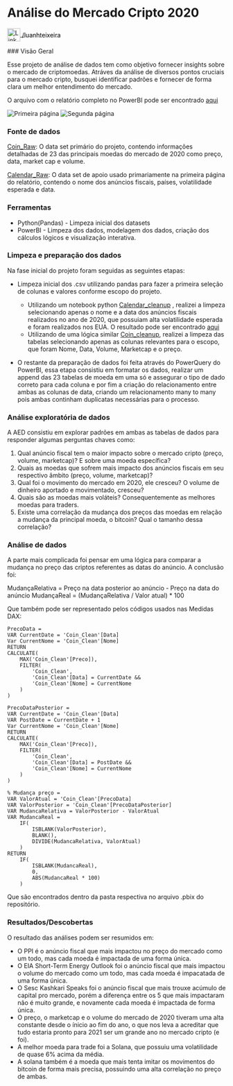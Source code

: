 # Análise do Mercado Cripto 2020
<p>
  <a href="https://www.linkedin.com/in/luanhteixeira/" target="_blank">
    <img src="https://upload.wikimedia.org/wikipedia/commons/thumb/c/ca/LinkedIn_logo_initials.png/800px-LinkedIn_logo_initials.png" alt="LinkedIn" width="30" height="30" style="vertical-align: middle;"/>
    <span style="vertical-align: middle; color: black;">/luanhteixeira</span>
  </a>
</p>
### Visão Geral

Esse projeto de análise de dados tem como objetivo fornecer insights sobre o mercado de criptomoedas. Atráves da análise de diversos pontos cruciais para o mercado cripto, busquei identificar padrões e fornecer de forma clara um melhor entendimento do mercado. 

O arquivo com o relatório completo no PowerBI pode ser encontrado [aqui](https://github.com/LuanHott/Analise_MercadoCripto2020/blob/main/power_bi/Crypto_Historical_Analysis.pbix)

![Primeira página](Imagens/Página1.png)
![Segunda página](Imagens/Página2.png)

### Fonte de dados

[Coin_Raw](https://www.kaggle.com/datasets/sudalairajkumar/cryptocurrencypricehistory/data): O data set primário do projeto, contendo informações detalhadas de 23 das principais moedas do mercado de 2020 como preço, data, market cap e volume.

[Calendar_Raw](https://www.kaggle.com/datasets/devorvant/economic-calendar/data?select=D2019-21.csv): O data set de apoio usado primariamente na primeira página do relatório, contendo o nome dos anúncios fiscais, países, volatilidade esperada e data.

### Ferramentas

- Python(Pandas) - Limpeza inicial dos datasets
- PowerBI - Limpeza dos dados, modelagem dos dados, criação dos cálculos lógicos e visualização interativa.

### Limpeza e preparação dos dados

Na fase inicial do projeto foram seguidas as seguintes etapas:

- Limpeza inicial dos .csv utilizando pandas para fazer a primeira seleção de colunas e valores conforme escopo do projeto.

  - Utilizando um notebook python [Calendar_cleanup](https://github.com/LuanHott/Analise_MercadoCripto2020/blob/main/notebooks/calendar_cleanup.py) , realizei a limpeza selecionando apenas o nome e a data dos anúncios fiscais realizados no ano de 2020, que possuiam alta volatilidade esperada e foram realizados nos EUA. O resultado pode ser encontrado [aqui](https://github.com/LuanHott/Analise_MercadoCripto2020/blob/main/data/Calendar_Clean/calendar_clean.csv)
  - Utilizando de uma lógica similar [Coin_cleanup](https://github.com/LuanHott/Analise_MercadoCripto2020/blob/main/notebooks/coin_cleanup.py), realizei a limpeza das tabelas selecionando apenas as colunas relevantes para o escopo, que foram Nome, Data, Volume, Marketcap e o preço.

- O restante da preparação de dados foi feita através do PowerQuery do PowerBI, essa etapa consistiu em formatar os dados, realizar um append das 23 tabelas de moeda em uma só e assegurar o tipo de dado correto para cada coluna e por fim a criação do relacionamento entre ambas as colunas de data, criando um relacionamento many to many pois ambas continham duplicatas necessárias para o processo.

### Análise exploratória de dados

A AED consistiu em explorar padrões em ambas as tabelas de dados para responder algumas perguntas chaves como:

1. Qual anúncio fiscal tem o maior impacto sobre o mercado cripto (preço, volume, marketcap)? E sobre uma moeda específica?
2. Quais as moedas que sofrem mais impacto dos anúncios fiscais em seu respectivo âmbito (preço, volume, marketcap)?
3. Qual foi o movimento do mercado em 2020, ele cresceu? O volume de dinheiro aportado e movimentado, cresceu?
4. Quais são as moedas mais voláteis? Consequentemente as melhores moedas para traders.
5. Existe uma correlação da mudança dos preços das moedas em relação a mudança da principal moeda, o bitcoin? Qual o tamanho dessa correlação?

### Análise de dados

A parte mais complicada foi pensar em uma lógica para comparar a mudança no preço das criptos referentes as datas do anúncio. A conclusão foi:

MudançaRelativa = Preço na data posterior ao anúncio - Preço na data do anúncio
MudançaReal = (MudançaRelativa / Valor atual) * 100

Que também pode ser representado pelos códigos usados nas Medidas DAX:
```
PrecoData = 
VAR CurrentDate = 'Coin_Clean'[Data]
Var CurrentNome = 'Coin_Clean'[Nome]
RETURN
CALCULATE(
    MAX('Coin_Clean'[Preco]),
    FILTER(
        'Coin_Clean',
        'Coin_Clean'[Data] = CurrentDate &&
        'Coin_Clean'[Nome] = CurrentNome
    )
)
```
```
PrecoDataPosterior = 
VAR CurrentDate = 'Coin_Clean'[Data]
VAR PostDate = CurrentDate + 1
Var CurrentNome = 'Coin_Clean'[Nome]
RETURN
CALCULATE(
    MAX('Coin_Clean'[Preco]),
    FILTER(
        'Coin_Clean',
        'Coin_Clean'[Data] = PostDate &&
        'Coin_Clean'[Nome] = CurrentNome
    )
)
```
```
% Mudança preço = 
VAR ValorAtual = 'Coin_Clean'[PrecoData]
VAR ValorPosterior = 'Coin_Clean'[PrecoDataPosterior]
VAR MudancaRelativa = ValorPosterior - ValorAtual
VAR MudancaReal = 
    IF(
        ISBLANK(ValorPosterior),
        BLANK(),
        DIVIDE(MudancaRelativa, ValorAtual)
    )
RETURN
    IF(
        ISBLANK(MudancaReal),
        0,
        ABS(MudancaReal * 100)
    )

```
Que são encontrados dentro da pasta respectiva no arquivo .pbix do repositório.

### Resultados/Descobertas

O resultado das análises podem ser resumidos em:

- O PPI é o anúncio fiscal que mais impactou no preço do mercado como um todo, mas cada moeda é impactada de uma forma única.
- O EIA Short-Term Energy Outlook foi o anúncio fiscal que mais impactou o volume do mercado como um todo, mas cada moeda é impacatada de uma forma única.
- O Sesc Kashkari Speaks foi o anúncio fiscal que mais trouxe acúmulo de capital pro mercado, porém a diferença entre os 5 que mais impactaram não é muito grande, e novamente cada moeda é impactada de forma única.
- O preço, o marketcap e o volume do mercado de 2020 tiveram uma alta constante desde o ínicio ao fim do ano, o que nos leva a acreditar que tudo estaria pronto para 2021 ser um grande ano no mercado cripto (e foi).
- A melhor moeda para trade foi a Solana, que possuiu uma volatilidade de quase 6% acima da média.
- A solana também é a moeda que mais tenta imitar os movimentos do bitcoin de forma mais precisa, possuindo uma alta correlação no preço de ambas.







